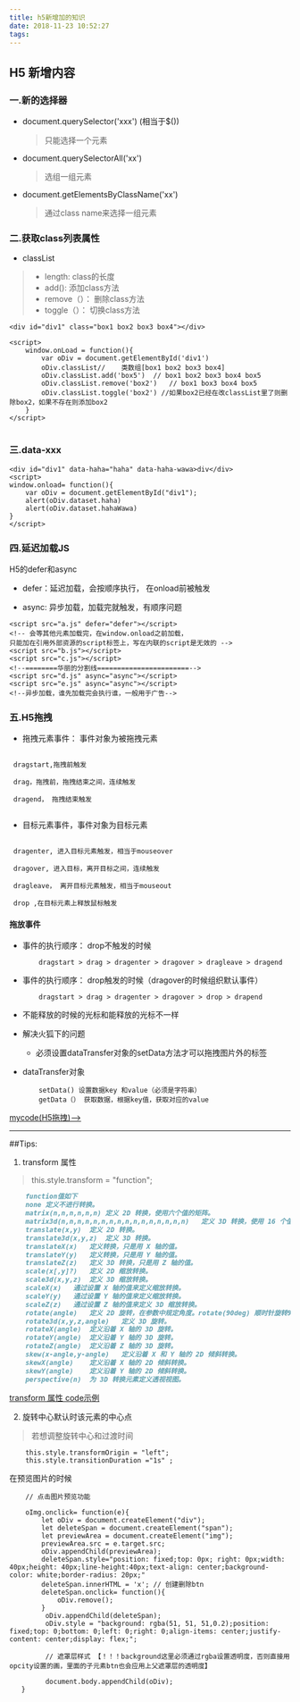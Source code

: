 ```yaml
---
title: h5新增加的知识
date: 2018-11-23 10:52:27
tags:
---
```

## H5 新增内容

### 一.新的选择器
* document.querySelector('xxx') (相当于$())
   > 只能选择一个元素
* document.querySelectorAll('xx')
   > 选组一组元素
* document.getElementsByClassName('xx')
    >通过class name来选择一组元素

### 二.获取class列表属性
*    classList
>   - length: class的长度
>   - add(): 添加class方法
>   - remove（）： 删除class方法
>   - toggle（）： 切换class方法

```
<div id="div1" class="box1 box2 box3 box4"></div>

<script>
    window.onLoad = function(){
        var oDiv = document.getElementById('div1')
        oDiv.classList//    类数组[box1 box2 box3 box4]
        oDiv.classList.add('box5')  // box1 box2 box3 box4 box5
        oDiv.classList.remove('box2')   // box1 box3 box4 box5
        oDiv.classList.toggle('box2') //如果box2已经在改classList里了则删除box2，如果不存在则添加box2
    }
</script>
    
```

### 三.data-xxx

```
<div id="div1" data-haha="haha" data-haha-wawa>div</div>
<script>
window.onload= function(){
    var oDiv = document.getElementById("div1");
    alert(oDiv.dataset.haha)   
    alert(oDiv.dataset.hahaWawa) 
}
</script>
```

### 四.延迟加载JS
H5的defer和async
* defer：延迟加载，会按顺序执行， 在onload前被触发

* async: 异步加载，加载完就触发，有顺序问题

```
<script src="a.js" defer="defer"></script> 
<!-- 会等其他元素加载完，在window.onload之前加载，
只能加在引用外部资源的script标签上，写在内联的script是无效的 -->
<script src="b.js"></script>
<script src="c.js"></script>
<!--========华丽的分割线=======================-->
<script src="d.js" async="async"></script>
<script src="e.js" async="async"></script>
<!--异步加载，谁先加载完会执行谁，一般用于广告-->
```

### 五.H5拖拽
* 拖拽元素事件： 事件对象为被拖拽元素

```

 dragstart,拖拽前触发

 drag，拖拽前，拖拽结束之间，连续触发

 dragend， 拖拽结束触发
 
```

* 目标元素事件，事件对象为目标元素

```

 dragenter, 进入目标元素触发，相当于mouseover

 dragover, 进入目标，离开目标之间，连续触发

 dragleave， 离开目标元素触发，相当于mouseout

 drop ,在目标元素上释放鼠标触发

```
#### 拖放事件

* 事件的执行顺序： drop不触发的时候
    
    ```
        dragstart > drag > dragenter > dragover > dragleave > dragend 
    ```
    
* 事件的执行顺序： drop触发的时候（dragover的时候组织默认事件）

    ```
        dragstart > drag > dragenter > dragover > drop > drapend 
    ```

* 不能释放的时候的光标和能释放的光标不一样

* 解决火狐下的问题
    - 必须设置dataTransfer对象的setData方法才可以拖拽图片外的标签

* dataTransfer对象
    ```
        setData() 设置数据key 和value（必须是字符串）
        getData（） 获取数据，根据key值，获取对应的value 
    ```
    
      
[mycode(H5拖拽)-->](https://codepen.io/daivd_dai/pen/zMWWpM)

---
##Tips:

1. transform 属性

> this.style.transform = "function";

```markdown
    function值如下
    none 定义不进行转换。
    matrix(n,n,n,n,n,n)	定义 2D 转换，使用六个值的矩阵。
    matrix3d(n,n,n,n,n,n,n,n,n,n,n,n,n,n,n,n)	定义 3D 转换，使用 16 个值的 4x4 矩阵。
    translate(x,y)	定义 2D 转换。
    translate3d(x,y,z)	定义 3D 转换。
    translateX(x)	定义转换，只是用 X 轴的值。
    translateY(y)	定义转换，只是用 Y 轴的值。
    translateZ(z)	定义 3D 转换，只是用 Z 轴的值。
    scale(x[,y]?)	定义 2D 缩放转换。
    scale3d(x,y,z)	定义 3D 缩放转换。
    scaleX(x)	通过设置 X 轴的值来定义缩放转换。
    scaleY(y)	通过设置 Y 轴的值来定义缩放转换。
    scaleZ(z)	通过设置 Z 轴的值来定义 3D 缩放转换。
    rotate(angle)	定义 2D 旋转，在参数中规定角度。rotate(90deg) 顺时针旋转90度，rotate(-90deg) 逆时针旋转90度
    rotate3d(x,y,z,angle)	定义 3D 旋转。
    rotateX(angle)	定义沿着 X 轴的 3D 旋转。
    rotateY(angle)	定义沿着 Y 轴的 3D 旋转。
    rotateZ(angle)	定义沿着 Z 轴的 3D 旋转。
    skew(x-angle,y-angle)	定义沿着 X 和 Y 轴的 2D 倾斜转换。
    skewX(angle)	定义沿着 X 轴的 2D 倾斜转换。
    skewY(angle)	定义沿着 Y 轴的 2D 倾斜转换。
    perspective(n)	为 3D 转换元素定义透视视图。

```
[transform 属性 code示例 ](https://c.runoob.com/codedemo/3391)

2. 旋转中心默认时该元素的中心点

> 若想调整旋转中心和过渡时间

```
    this.style.transformOrigin = "left";
    this.style.transitionDuration ="1s" ;
```

在预览图片的时候

```
    // 点击图片预览功能
    
    oImg.onclick= function(e){
        let oDiv = document.createElement("div");
        let deleteSpan = document.createElement("span");
        let previewArea = document.createElement("img");
        previewArea.src = e.target.src;
        oDiv.appendChild(previewArea);
        deleteSpan.style="position: fixed;top: 0px; right: 0px;width: 40px;height: 40px;line-height:40px;text-align: center;background-color: white;border-radius: 20px;"
        deleteSpan.innerHTML = 'x'; // 创建删除btn
        deleteSpan.onclick= function(){
            oDiv.remove();
        }
         oDiv.appendChild(deleteSpan);
         oDiv.style = "background: rgba(51, 51, 51,0.2);position: fixed;top: 0;bottom: 0;left: 0;right: 0;align-items: center;justify-content: center;display: flex;";
         
         // 遮罩层样式 【！！！background这里必须通过rgba设置透明度，否则直接用opcity设置的画，里面的子元素btn也会应用上父遮罩层的透明度】
         
         document.body.appendChild(oDiv);
   }
   
```